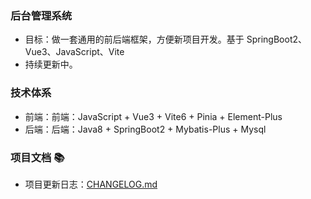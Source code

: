 ### **后台管理系统**

- 目标：做一套通用的前后端框架，方便新项目开发。基于 SpringBoot2、Vue3、JavaScript、Vite
- 持续更新中。

### **技术体系**

- 前端：前端：JavaScript + Vue3 + Vite6 + Pinia + Element-Plus
- 后端：后端：Java8 + SpringBoot2 + Mybatis-Plus + Mysql

### 项目文档 📚

- 项目更新日志：[CHANGELOG.md](./CHANGELOG.md)
